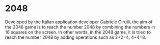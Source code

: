 # 2048
Developed by the Italian application developer Gabriele Cirulli, the aim of the 2048 game is to reach the number 2048 by combining the numbers in 16 squares on 
the screen. In other words, in the 2048 game, it is tried to reach the number 2048 by adding operations such as 2+2=4, 4+4=8.
